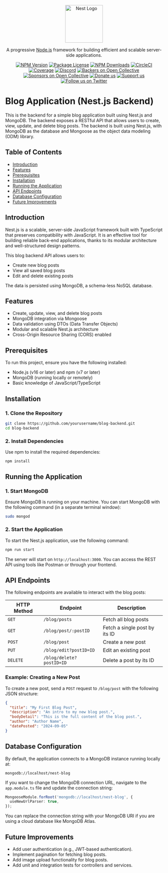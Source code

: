 <p align="center">
  <a href="http://nestjs.com/" target="blank"><img src="https://nestjs.com/img/logo-small.svg" width="120" alt="Nest Logo" /></a>
</p>

[circleci-image]: https://img.shields.io/circleci/build/github/nestjs/nest/master?token=abc123def456
[circleci-url]: https://circleci.com/gh/nestjs/nest

  <p align="center">A progressive <a href="http://nodejs.org" target="_blank">Node.js</a> framework for building efficient and scalable server-side applications.</p>
    <p align="center">
<a href="https://www.npmjs.com/~nestjscore" target="_blank"><img src="https://img.shields.io/npm/v/@nestjs/core.svg" alt="NPM Version" /></a>
<a href="https://www.npmjs.com/~nestjscore" target="_blank"><img src="https://img.shields.io/npm/l/@nestjs/core.svg" alt="Package License" /></a>
<a href="https://www.npmjs.com/~nestjscore" target="_blank"><img src="https://img.shields.io/npm/dm/@nestjs/common.svg" alt="NPM Downloads" /></a>
<a href="https://circleci.com/gh/nestjs/nest" target="_blank"><img src="https://img.shields.io/circleci/build/github/nestjs/nest/master" alt="CircleCI" /></a>
<a href="https://coveralls.io/github/nestjs/nest?branch=master" target="_blank"><img src="https://coveralls.io/repos/github/nestjs/nest/badge.svg?branch=master#9" alt="Coverage" /></a>
<a href="https://discord.gg/G7Qnnhy" target="_blank"><img src="https://img.shields.io/badge/discord-online-brightgreen.svg" alt="Discord"/></a>
<a href="https://opencollective.com/nest#backer" target="_blank"><img src="https://opencollective.com/nest/backers/badge.svg" alt="Backers on Open Collective" /></a>
<a href="https://opencollective.com/nest#sponsor" target="_blank"><img src="https://opencollective.com/nest/sponsors/badge.svg" alt="Sponsors on Open Collective" /></a>
  <a href="https://paypal.me/kamilmysliwiec" target="_blank"><img src="https://img.shields.io/badge/Donate-PayPal-ff3f59.svg" alt="Donate us"/></a>
    <a href="https://opencollective.com/nest#sponsor"  target="_blank"><img src="https://img.shields.io/badge/Support%20us-Open%20Collective-41B883.svg" alt="Support us"></a>
  <a href="https://twitter.com/nestframework" target="_blank"><img src="https://img.shields.io/twitter/follow/nestframework.svg?style=social&label=Follow" alt="Follow us on Twitter"></a>
</p>
  <!--[![Backers on Open Collective](https://opencollective.com/nest/backers/badge.svg)](https://opencollective.com/nest#backer)
  [![Sponsors on Open Collective](https://opencollective.com/nest/sponsors/badge.svg)](https://opencollective.com/nest#sponsor)-->

# Blog Application (Nest.js Backend)

This is the backend for a simple blog application built using Nest.js and MongoDB. The backend exposes a RESTful API that allows users to create, view, update, and delete blog posts. The backend is built using Nest.js, with MongoDB as the database and Mongoose as the object data modeling (ODM) library.

## Table of Contents

- [Introduction](#introduction)
- [Features](#features)
- [Prerequisites](#prerequisites)
- [Installation](#installation)
- [Running the Application](#running-the-application)
- [API Endpoints](#api-endpoints)
- [Database Configuration](#database-configuration)
- [Future Improvements](#future-improvements)

## Introduction

Nest.js is a scalable, server-side JavaScript framework built with TypeScript that preserves compatibility with JavaScript. It is an effective tool for building reliable back-end applications, thanks to its modular architecture and well-structured design patterns.

This blog backend API allows users to:

- Create new blog posts
- View all saved blog posts
- Edit and delete existing posts

The data is persisted using MongoDB, a schema-less NoSQL database.

## Features

- Create, update, view, and delete blog posts
- MongoDB integration via Mongoose
- Data validation using DTOs (Data Transfer Objects)
- Modular and scalable Nest.js architecture
- Cross-Origin Resource Sharing (CORS) enabled

## Prerequisites

To run this project, ensure you have the following installed:

- Node.js (v16 or later) and npm (v7 or later)
- MongoDB (running locally or remotely)
- Basic knowledge of JavaScript/TypeScript

## Installation

### 1. Clone the Repository

```bash
git clone https://github.com/yourusername/blog-backend.git
cd blog-backend
```

### 2. Install Dependencies

Use npm to install the required dependencies:

```bash
npm install
```

## Running the Application

### 1. Start MongoDB

Ensure MongoDB is running on your machine. You can start MongoDB with the following command (in a separate terminal window):

```bash
sudo mongod
```

### 2. Start the Application

To start the Nest.js application, use the following command:

```bash
npm run start
```

The server will start on `http://localhost:3000`. You can access the REST API using tools like Postman or through your frontend.

## API Endpoints

The following endpoints are available to interact with the blog posts:

| HTTP Method | Endpoint                 | Description                   |
| ----------- | ------------------------ | ----------------------------- |
| `GET`       | `/blog/posts`            | Fetch all blog posts          |
| `GET`       | `/blog/post/:postID`     | Fetch a single post by its ID |
| `POST`      | `/blog/post`             | Create a new post             |
| `PUT`       | `/blog/edit?postID=ID`   | Edit an existing post         |
| `DELETE`    | `/blog/delete?postID=ID` | Delete a post by its ID       |

### Example: Creating a New Post

To create a new post, send a `POST` request to `/blog/post` with the following JSON structure:

```json
{
  "title": "My First Blog Post",
  "description": "An intro to my new blog post.",
  "bodyDetail": "This is the full content of the blog post.",
  "author": "Author Name",
  "datePosted": "2024-09-05"
}
```

## Database Configuration

By default, the application connects to a MongoDB instance running locally at:

```
mongodb://localhost/nest-blog
```

If you want to change the MongoDB connection URL, navigate to the `app.module.ts` file and update the connection string:

```typescript
MongooseModule.forRoot('mongodb://localhost/nest-blog', {
  useNewUrlParser: true,
});
```

You can replace the connection string with your MongoDB URI if you are using a cloud database like MongoDB Atlas.

## Future Improvements

- Add user authentication (e.g., JWT-based authentication).
- Implement pagination for fetching blog posts.
- Add image upload functionality for blog posts.
- Add unit and integration tests for controllers and services.
